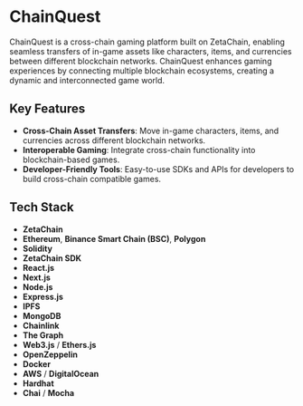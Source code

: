 # ChainQuest

ChainQuest is a cross-chain gaming platform built on ZetaChain, enabling seamless transfers of in-game assets like characters, items, and currencies between different blockchain networks. ChainQuest enhances gaming experiences by connecting multiple blockchain ecosystems, creating a dynamic and interconnected game world.

## Key Features
- **Cross-Chain Asset Transfers**: Move in-game characters, items, and currencies across different blockchain networks.
- **Interoperable Gaming**: Integrate cross-chain functionality into blockchain-based games.
- **Developer-Friendly Tools**: Easy-to-use SDKs and APIs for developers to build cross-chain compatible games.

## Tech Stack

- **ZetaChain**
- **Ethereum**, **Binance Smart Chain (BSC)**, **Polygon**
- **Solidity**
- **ZetaChain SDK**
- **React.js**
- **Next.js**
- **Node.js**
- **Express.js**
- **IPFS**
- **MongoDB**
- **Chainlink**
- **The Graph**
- **Web3.js** / **Ethers.js**
- **OpenZeppelin**
- **Docker**
- **AWS** / **DigitalOcean**
- **Hardhat**
- **Chai** / **Mocha**
